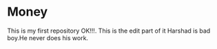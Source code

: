 # Money
This is my first repository OK!!!. 
This is the edit part of it
Harshad is bad boy.He never does his work.
